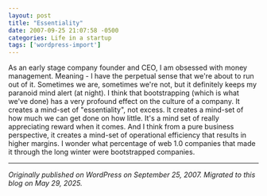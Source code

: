 ```yaml
---
layout: post
title: "Essentiality"
date: 2007-09-25 21:07:58 -0500
categories: Life in a startup
tags: ['wordpress-import']
---
```


As an early stage company founder and CEO, I am obsessed with money management. Meaning - I have the perpetual sense that we're about to run out of it. Sometimes we are, sometimes we're not, but it definitely keeps my paranoid mind alert (at night). I think that bootstrapping (which is what we've done) has a very profound effect on the culture of a company. It creates a mind-set of "essentiality", not excess. It creates a mind-set of how much we can get done on how little. It's a mind set of really appreciating reward when it comes. And I think from a pure business perspective, it creates a mind-set of operational efficiency that results in higher margins. I wonder what percentage of web 1.0 companies that made it through the long winter were bootstrapped companies.

---

*Originally published on WordPress on September 25, 2007. Migrated to this blog on May 29, 2025.*

